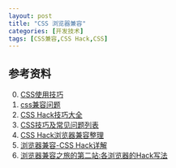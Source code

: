 ```yaml
---
layout: post
title: "CSS 浏览器兼容"
categories: [开发技术]
tags: [CSS兼容,CSS Hack,CSS]
---
```








## 参考资料
0. [CSS使用技巧][1]
1. [css兼容问题][2]
2. [CSS Hack技巧大全][3]
3. [CSS技巧及常见问题列表][4]
4. [CSS Hack浏览器兼容整理][5]
5. [浏览器兼容-CSS Hack详解][6]
6. [浏览器兼容之旅的第二站:各浏览器的Hack写法][7]


[1]: http://www.ruanyifeng.com/blog/2010/03/css_cookbook.html "CSS使用技巧"
[2]: http://www.cnblogs.com/lovening/archive/2010/08/06/1793829.html "css兼容问题"
[3]: http://www.duitang.com/static/csshack.html "CSS Hack技巧大全"
[4]: http://bbs.blueidea.com/thread-2754241-1-1.html "CSS技巧及常见问题列表"
[5]: http://www.cnblogs.com/meiqunfeng/archive/2009/10/23/1588678.html "CSS Hack浏览器兼容整理"
[6]: http://tid.tenpay.com/?p=422 "浏览器兼容-CSS Hack详解"
[7]: http://www.w3cplus.com/css/create-css-browers-hacks "浏览器兼容之旅的第二站:各浏览器的Hack写法"
